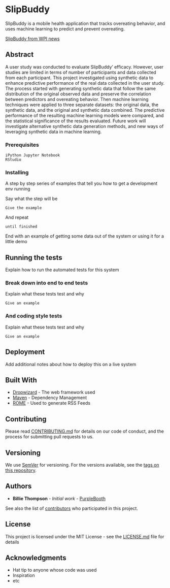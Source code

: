 # SlipBuddy

SlipBuddy is a mobile health application that tracks overeating behavior, and uses machine learning to predict and prevent overeating. 

[SlipBuddy from WPI news](https://www.wpi.edu/news/put-cookie-down-wpi-and-uconn-researchers-create-app-predict-and-intervene-users-overeating "SlipBuddy from WPI news page")


## Abstract

A user study was conducted to evaluate SlipBuddy’ efficacy. However, user studies are limited in terms of number of participants and data collected from each participant. This project investigated using synthetic data to enhance predictive performance of the real data collected in the user study. The process started with generating synthetic data that follow the same distribution of the original observed data and preserve the correlation between predictors and overeating behavior. Then machine learning techniques were applied to three separate datasets: the original data, the synthetic data, and the original and synthetic data combined. The predictive performance of the resulting machine learning models were compared, and the statistical significance of the results evaluated. Future work will investigate alternative synthetic data generation methods, and new ways of leveraging synthetic data in machine learning. 


### Prerequisites

```
iPython Jupyter Notebook
RStudio
```

### Installing

A step by step series of examples that tell you how to get a development env running

Say what the step will be

```
Give the example
```

And repeat

```
until finished
```

End with an example of getting some data out of the system or using it for a little demo

## Running the tests

Explain how to run the automated tests for this system

### Break down into end to end tests

Explain what these tests test and why

```
Give an example
```

### And coding style tests

Explain what these tests test and why

```
Give an example
```

## Deployment

Add additional notes about how to deploy this on a live system

## Built With

* [Dropwizard](http://www.dropwizard.io/1.0.2/docs/) - The web framework used
* [Maven](https://maven.apache.org/) - Dependency Management
* [ROME](https://rometools.github.io/rome/) - Used to generate RSS Feeds

## Contributing

Please read [CONTRIBUTING.md](https://gist.github.com/PurpleBooth/b24679402957c63ec426) for details on our code of conduct, and the process for submitting pull requests to us.

## Versioning

We use [SemVer](http://semver.org/) for versioning. For the versions available, see the [tags on this repository](https://github.com/your/project/tags). 

## Authors

* **Billie Thompson** - *Initial work* - [PurpleBooth](https://github.com/PurpleBooth)

See also the list of [contributors](https://github.com/your/project/contributors) who participated in this project.

## License

This project is licensed under the MIT License - see the [LICENSE.md](LICENSE.md) file for details

## Acknowledgments

* Hat tip to anyone whose code was used
* Inspiration
* etc

